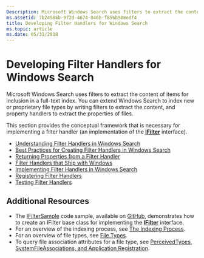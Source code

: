 ```yaml
---
Description: Microsoft Windows Search uses filters to extract the content of items for inclusion in a full-text index.
ms.assetid: 7b24986b-972d-4674-846b-f856b908edf4
title: Developing Filter Handlers for Windows Search
ms.topic: article
ms.date: 05/31/2018
---
```


# Developing Filter Handlers for Windows Search

Microsoft Windows Search uses filters to extract the content of items for inclusion in a full-text index. You can extend Windows Search to index new or proprietary file types by writing filters to extract the content, and property handlers to extract the properties of files.

This section provides the conceptual framework that is necessary for implementing a filter handler (an implementation of the [**IFilter**](/windows/win32/api/filter/nn-filter-ifilter) interface).

- [Understanding Filter Handlers in Windows Search](-search-ifilter-about.md)
- [Best Practices for Creating Filter Handlers in Windows Search](-search-3x-wds-extidx-filters.md)
- [Returning Properties from a Filter Handler](-search-ifilter-property-filtering.md)
- [Filter Handlers that Ship with Windows](-search-ifilter-implementations.md)
- [Implementing Filter Handlers in Windows Search](-search-ifilter-constructing-filters.md)
- [Registering Filter Handlers](-search-ifilter-registering-filters.md)
- [Testing Filter Handlers](-search-ifilter-testing-filters.md)

## Additional Resources

- The [IFilterSample](-search-sample-ifiltersample.md) code sample, available on [GitHub](https://github.com/Microsoft/Windows-classic-samples/tree/master/Samples/Win7Samples/winui/WindowsSearch/IFilterSample), demonstrates how to create an IFilter base class for implementing the [**IFilter**](/windows/win32/api/filter/nn-filter-ifilter) interface.
- For an overview of the indexing process, see [The Indexing Process](-search-indexing-process-overview.md).
- For an overview of file types, see [File Types](../shell/fa-file-types.md).
- To query file association attributes for a file type, see [PerceivedTypes, SystemFileAssociations, and Application Registration](/previous-versions/windows/desktop/legacy/cc144150(v=vs.85)).